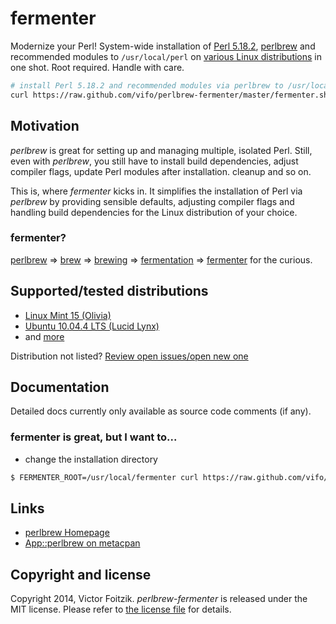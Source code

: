 # fermenter

Modernize your Perl! System-wide installation of [Perl 5.18.2](http://www.cpan.org/src/README.html), [perlbrew](http://perlbrew.pl/) and recommended modules to `/usr/local/perl` on [various Linux distributions]() in one shot. Root required. Handle with care.

```bash
# install Perl 5.18.2 and recommended modules via perlbrew to /usr/local/perl.
curl https://raw.github.com/vifo/perlbrew-fermenter/master/fermenter.sh | bash
```

## Motivation

*perlbrew* is great for setting up and managing multiple, isolated Perl.
Still, even with *perlbrew*, you still have to install build dependencies,
adjust compiler flags, update Perl modules after installation. cleanup and so
on.

This is, where *fermenter* kicks in. It simplifies the installation of Perl
via *perlbrew* by providing sensible defaults, adjusting compiler flags and
handling build dependencies for the Linux distribution of your choice.

### fermenter?

[perlbrew](http://perlbrew.pl/) => [brew](https://duckduckgo.com/?q=brew+verb) => [brewing](http://en.wikipedia.org/wiki/Brewing) => [fermentation](http://en.wikipedia.org/wiki/Fermentation) => [fermenter](http://en.wiktionary.org/wiki/fermenter) for the curious.

<a name="#supported-tested-distributions" />

## Supported/tested distributions

* [Linux Mint 15 (Olivia)](http://www.linuxmint.com/release.php?id=20)
* [Ubuntu 10.04.4 LTS (Lucid Lynx)](http://releases.ubuntu.com/lucid/)
* and [more](https://github.com/vifo/fermenter/blob/master/DISTRIBUTIONS.md)

Distribution not listed? [Review open issues/open new one](https://github.com/vifo/fermenter/issues)

## Documentation

Detailed docs currently only available as source code comments (if any).

### fermenter is great, but I want to...

* change the installation directory

```bash
$ FERMENTER_ROOT=/usr/local/fermenter curl https://raw.github.com/vifo/perlbrew-fermenter/master/fermenter.sh | bash
```

## Links

* [perlbrew Homepage](http://perlbrew.pl/)
* [App::perlbrew on metacpan](https://metacpan.org/release/App-perlbrew)

## Copyright and license

Copyright 2014, Victor Foitzik. *perlbrew-fermenter* is released under the MIT license. Please refer to [the license file](https://raw.github.com/vifo/perlbrew-fermenter/master/fermenter.sh) for details.
